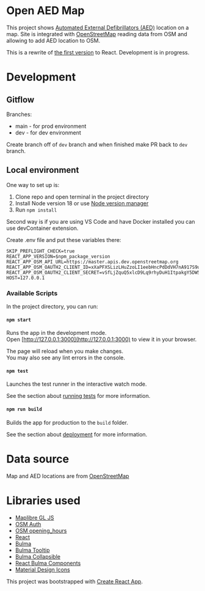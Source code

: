 # Open AED Map

This project shows [Automated External Defibrillators (AED)](https://en.wikipedia.org/wiki/Automated_external_defibrillator) location on a map. Site is integrated with [OpenStreetMap](https://osm.org) reading data from OSM and allowing to add AED location to OSM.

This is a rewrite of [the first version](https://aed.openstreetmap.org.pl) to React. Development is in progress.

# Development
## Gitflow

Branches:
- main - for prod environment
- dev - for dev environment

Create branch off of `dev` branch and when finished make PR back to `dev` branch.

## Local environment

One way to set up is:
1. Clone repo and open terminal in the project directory
2. Install Node version 18 or use [Node version manager](https://github.com/nvm-sh/nvm)
3. Run `npm install`

Second way is if you are using VS Code and have Docker installed you can use devContainer extension.

Create .env file and put these variables there:
```
SKIP_PREFLIGHT_CHECK=true
REACT_APP_VERSION=$npm_package_version
REACT_APP_OSM_API_URL=https://master.apis.dev.openstreetmap.org
REACT_APP_OSM_OAUTH2_CLIENT_ID=xXaPFXSLizLHuZzoLI1eebHncPdDdVH7nA917S9uFUo
REACT_APP_OSM_OAUTH2_CLIENT_SECRET=vSfLjZquQ5xlcD9Lq9rhyDuH1ItpakgY5DW59WrRtHY
HOST=127.0.0.1
```

### Available Scripts

In the project directory, you can run:

#### `npm start`

Runs the app in the development mode.\
Open [http://127.0.0.1:3000](http://127.0.0.1:3000) to view it in your browser.

The page will reload when you make changes.\
You may also see any lint errors in the console.

#### `npm test`

Launches the test runner in the interactive watch mode.

See the section about [running tests](https://facebook.github.io/create-react-app/docs/running-tests) for more information.

#### `npm run build`

Builds the app for production to the `build` folder.

See the section about [deployment](https://facebook.github.io/create-react-app/docs/deployment) for more information.

# Data source
Map and AED locations are from [OpenStreetMap](https://www.openstreetmap.org/copyright)

# Libraries used
- [Maplibre GL JS](https://maplibre.org/maplibre-gl-js-docs/api/)
- [OSM Auth](https://github.com/osmlab/osm-auth)
- [OSM opening_hours](https://github.com/opening-hours/opening_hours.js/)
- [React](https://reactjs.org/docs/getting-started.html)
- [Bulma](https://bulma.io/) 
- [Bulma Tooltip](https://bulma-tooltip.netlify.app/)
- [Bulma Collapsible](https://bulma-collapsible.netlify.app/)
- [React Bulma Components](https://react-bulma.dev/en/storybook)
- [Material Design Icons](https://dev.materialdesignicons.com/getting-started/react)

This project was bootstrapped with [Create React App](https://github.com/facebook/create-react-app).
